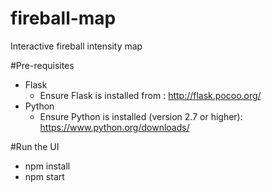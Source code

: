 # fireball-map
Interactive fireball intensity map

#Pre-requisites
* Flask
    - Ensure Flask is installed from : http://flask.pocoo.org/
* Python 
    - Ensure Python is installed (version 2.7 or higher): https://www.python.org/downloads/

#Run the UI
- npm install
- npm start
